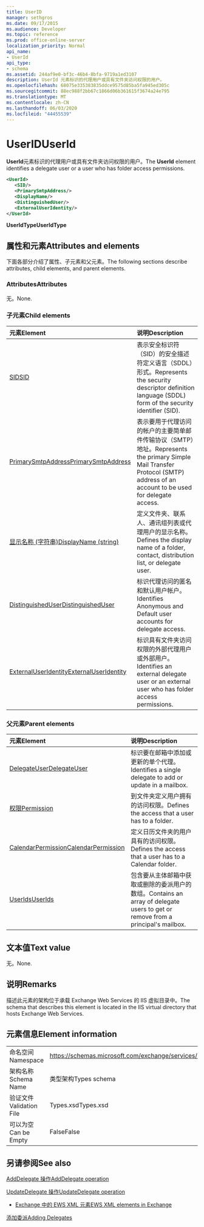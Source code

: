 ```yaml
---
title: UserID
manager: sethgros
ms.date: 09/17/2015
ms.audience: Developer
ms.topic: reference
ms.prod: office-online-server
localization_priority: Normal
api_name:
- UserId
api_type:
- schema
ms.assetid: 244af9e0-bf3c-46b4-8bfa-9719a1ed3107
description: UserId 元素标识的代理用户或具有文件夹访问权限的用户。
ms.openlocfilehash: 68075e335383835ddce9575d85ba5fa945ed305c
ms.sourcegitcommit: 88ec988f2bb67c1866d06b361615f3674a24e795
ms.translationtype: MT
ms.contentlocale: zh-CN
ms.lasthandoff: 06/03/2020
ms.locfileid: "44455539"
---
```

# <a name="userid"></a><span data-ttu-id="27bf8-103">UserID</span><span class="sxs-lookup"><span data-stu-id="27bf8-103">UserId</span></span>

<span data-ttu-id="27bf8-104">**UserId**元素标识的代理用户或具有文件夹访问权限的用户。</span><span class="sxs-lookup"><span data-stu-id="27bf8-104">The **UserId** element identifies a delegate user or a user who has folder access permissions.</span></span> 
  
```xml
<UserId>
   <SID/>
   <PrimarySmtpAddress/>
   <DisplayName/>
   <DistinguishedUser/>
   <ExternalUserIdentity/>
</UserId>
```

 <span data-ttu-id="27bf8-105">**UserIdType**</span><span class="sxs-lookup"><span data-stu-id="27bf8-105">**UserIdType**</span></span>
## <a name="attributes-and-elements"></a><span data-ttu-id="27bf8-106">属性和元素</span><span class="sxs-lookup"><span data-stu-id="27bf8-106">Attributes and elements</span></span>

<span data-ttu-id="27bf8-107">下面各部分介绍了属性、子元素和父元素。</span><span class="sxs-lookup"><span data-stu-id="27bf8-107">The following sections describe attributes, child elements, and parent elements.</span></span>
  
### <a name="attributes"></a><span data-ttu-id="27bf8-108">Attributes</span><span class="sxs-lookup"><span data-stu-id="27bf8-108">Attributes</span></span>

<span data-ttu-id="27bf8-109">无。</span><span class="sxs-lookup"><span data-stu-id="27bf8-109">None.</span></span>
  
### <a name="child-elements"></a><span data-ttu-id="27bf8-110">子元素</span><span class="sxs-lookup"><span data-stu-id="27bf8-110">Child elements</span></span>

|<span data-ttu-id="27bf8-111">**元素**</span><span class="sxs-lookup"><span data-stu-id="27bf8-111">**Element**</span></span>|<span data-ttu-id="27bf8-112">**说明**</span><span class="sxs-lookup"><span data-stu-id="27bf8-112">**Description**</span></span>|
|:-----|:-----|
|[<span data-ttu-id="27bf8-113">SID</span><span class="sxs-lookup"><span data-stu-id="27bf8-113">SID</span></span>](sid.md) <br/> |<span data-ttu-id="27bf8-114">表示安全标识符（SID）的安全描述符定义语言（SDDL）形式。</span><span class="sxs-lookup"><span data-stu-id="27bf8-114">Represents the security descriptor definition language (SDDL) form of the security identifier (SID).</span></span>  <br/> |
|[<span data-ttu-id="27bf8-115">PrimarySmtpAddress</span><span class="sxs-lookup"><span data-stu-id="27bf8-115">PrimarySmtpAddress</span></span>](primarysmtpaddress.md) <br/> |<span data-ttu-id="27bf8-116">表示要用于代理访问的帐户的主要简单邮件传输协议（SMTP）地址。</span><span class="sxs-lookup"><span data-stu-id="27bf8-116">Represents the primary Simple Mail Transfer Protocol (SMTP) address of an account to be used for delegate access.</span></span>  <br/> |
|[<span data-ttu-id="27bf8-117">显示名称 (字符串)</span><span class="sxs-lookup"><span data-stu-id="27bf8-117">DisplayName (string)</span></span>](displayname-string.md) <br/> |<span data-ttu-id="27bf8-118">定义文件夹、联系人、通讯组列表或代理用户的显示名称。</span><span class="sxs-lookup"><span data-stu-id="27bf8-118">Defines the display name of a folder, contact, distribution list, or delegate user.</span></span>  <br/> |
|[<span data-ttu-id="27bf8-119">DistinguishedUser</span><span class="sxs-lookup"><span data-stu-id="27bf8-119">DistinguishedUser</span></span>](distinguisheduser.md) <br/> |<span data-ttu-id="27bf8-120">标识代理访问的匿名和默认用户帐户。</span><span class="sxs-lookup"><span data-stu-id="27bf8-120">Identifies Anonymous and Default user accounts for delegate access.</span></span>  <br/> |
|[<span data-ttu-id="27bf8-121">ExternalUserIdentity</span><span class="sxs-lookup"><span data-stu-id="27bf8-121">ExternalUserIdentity</span></span>](externaluseridentity.md) <br/> |<span data-ttu-id="27bf8-122">标识具有文件夹访问权限的外部代理用户或外部用户。</span><span class="sxs-lookup"><span data-stu-id="27bf8-122">Identifies an external delegate user or an external user who has folder access permissions.</span></span>  <br/> |
   
### <a name="parent-elements"></a><span data-ttu-id="27bf8-123">父元素</span><span class="sxs-lookup"><span data-stu-id="27bf8-123">Parent elements</span></span>

|<span data-ttu-id="27bf8-124">**元素**</span><span class="sxs-lookup"><span data-stu-id="27bf8-124">**Element**</span></span>|<span data-ttu-id="27bf8-125">**说明**</span><span class="sxs-lookup"><span data-stu-id="27bf8-125">**Description**</span></span>|
|:-----|:-----|
|[<span data-ttu-id="27bf8-126">DelegateUser</span><span class="sxs-lookup"><span data-stu-id="27bf8-126">DelegateUser</span></span>](delegateuser.md) <br/> |<span data-ttu-id="27bf8-127">标识要在邮箱中添加或更新的单个代理。</span><span class="sxs-lookup"><span data-stu-id="27bf8-127">Identifies a single delegate to add or update in a mailbox.</span></span>  <br/> |
|[<span data-ttu-id="27bf8-128">权限</span><span class="sxs-lookup"><span data-stu-id="27bf8-128">Permission</span></span>](permission.md) <br/> |<span data-ttu-id="27bf8-129">到文件夹定义用户拥有的访问权限。</span><span class="sxs-lookup"><span data-stu-id="27bf8-129">Defines the access that a user has to a folder.</span></span>  <br/> |
|[<span data-ttu-id="27bf8-130">CalendarPermission</span><span class="sxs-lookup"><span data-stu-id="27bf8-130">CalendarPermission</span></span>](calendarpermission.md) <br/> |<span data-ttu-id="27bf8-131">定义日历文件夹的用户具有的访问权限。</span><span class="sxs-lookup"><span data-stu-id="27bf8-131">Defines the access that a user has to a Calendar folder.</span></span>  <br/> |
|[<span data-ttu-id="27bf8-132">UserIds</span><span class="sxs-lookup"><span data-stu-id="27bf8-132">UserIds</span></span>](userids.md) <br/> |<span data-ttu-id="27bf8-133">包含要从主体邮箱中获取或删除的委派用户的数组。</span><span class="sxs-lookup"><span data-stu-id="27bf8-133">Contains an array of delegate users to get or remove from a principal's mailbox.</span></span>  <br/> |
   
## <a name="text-value"></a><span data-ttu-id="27bf8-134">文本值</span><span class="sxs-lookup"><span data-stu-id="27bf8-134">Text value</span></span>

<span data-ttu-id="27bf8-135">无。</span><span class="sxs-lookup"><span data-stu-id="27bf8-135">None.</span></span>
  
## <a name="remarks"></a><span data-ttu-id="27bf8-136">说明</span><span class="sxs-lookup"><span data-stu-id="27bf8-136">Remarks</span></span>

<span data-ttu-id="27bf8-137">描述此元素的架构位于承载 Exchange Web Services 的 IIS 虚拟目录中。</span><span class="sxs-lookup"><span data-stu-id="27bf8-137">The schema that describes this element is located in the IIS virtual directory that hosts Exchange Web Services.</span></span>
  
## <a name="element-information"></a><span data-ttu-id="27bf8-138">元素信息</span><span class="sxs-lookup"><span data-stu-id="27bf8-138">Element information</span></span>

|||
|:-----|:-----|
|<span data-ttu-id="27bf8-139">命名空间</span><span class="sxs-lookup"><span data-stu-id="27bf8-139">Namespace</span></span>  <br/> |https://schemas.microsoft.com/exchange/services/2006/types  <br/> |
|<span data-ttu-id="27bf8-140">架构名称</span><span class="sxs-lookup"><span data-stu-id="27bf8-140">Schema Name</span></span>  <br/> |<span data-ttu-id="27bf8-141">类型架构</span><span class="sxs-lookup"><span data-stu-id="27bf8-141">Types schema</span></span>  <br/> |
|<span data-ttu-id="27bf8-142">验证文件</span><span class="sxs-lookup"><span data-stu-id="27bf8-142">Validation File</span></span>  <br/> |<span data-ttu-id="27bf8-143">Types.xsd</span><span class="sxs-lookup"><span data-stu-id="27bf8-143">Types.xsd</span></span>  <br/> |
|<span data-ttu-id="27bf8-144">可以为空</span><span class="sxs-lookup"><span data-stu-id="27bf8-144">Can be Empty</span></span>  <br/> |<span data-ttu-id="27bf8-145">False</span><span class="sxs-lookup"><span data-stu-id="27bf8-145">False</span></span>  <br/> |
   
## <a name="see-also"></a><span data-ttu-id="27bf8-146">另请参阅</span><span class="sxs-lookup"><span data-stu-id="27bf8-146">See also</span></span>



[<span data-ttu-id="27bf8-147">AddDelegate 操作</span><span class="sxs-lookup"><span data-stu-id="27bf8-147">AddDelegate operation</span></span>](adddelegate-operation.md)
  
[<span data-ttu-id="27bf8-148">UpdateDelegate 操作</span><span class="sxs-lookup"><span data-stu-id="27bf8-148">UpdateDelegate operation</span></span>](updatedelegate-operation.md)


- [<span data-ttu-id="27bf8-149">Exchange 中的 EWS XML 元素</span><span class="sxs-lookup"><span data-stu-id="27bf8-149">EWS XML elements in Exchange</span></span>](ews-xml-elements-in-exchange.md)


[<span data-ttu-id="27bf8-150">添加委派</span><span class="sxs-lookup"><span data-stu-id="27bf8-150">Adding Delegates</span></span>](https://msdn.microsoft.com/library/3a744150-66a3-4a13-9433-793603ba5038%28Office.15%29.aspx)

